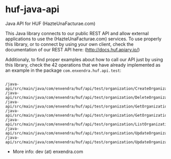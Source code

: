 # huf-java-api
Java API for HUF (HazteUnaFacturae.com)

This Java library connects to our public REST API and allow external applications to use the (HazteUnaFacturae.com) services.
To use properly this library, or to connect by using your own client, check the documentation of our REST API here: (http://docs.huf.apiary.io/)

Additionaly, to find proper examples about how to call our API just by using this library, check the 42 operations that we have already implemented as an example in the package `com.enxendra.huf.api.test`:

```

/java-api/src/main/java/com/enxendra/huf/api/test/organization/CreateOrganizationTest.java
/java-api/src/main/java/com/enxendra/huf/api/test/organization/DeleteOrganizationTest.java
/java-api/src/main/java/com/enxendra/huf/api/test/organization/GetOrganizationConfigurationTest.java
/java-api/src/main/java/com/enxendra/huf/api/test/organization/GetOrganizationTest.java
/java-api/src/main/java/com/enxendra/huf/api/test/organization/ListOrganizationsTest.java
/java-api/src/main/java/com/enxendra/huf/api/test/organization/UpdateOrganizationConfigurationTest.java
/java-api/src/main/java/com/enxendra/huf/api/test/organization/UpdateOrganizationTest.java

```


* More info: dev (at) enxendra.com
